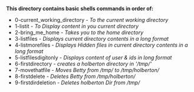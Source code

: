 **This directory contains basic shells commands in order of:**  
* 0-current_working_directory - _To the current working directory_
* 1-listit - _To Display content in you current directory_
* 2-bring_me_home - _Takes you to the home directory_
* 3-listfiles - _Displays current directory contents in a long format_
* 4-listmorefiles - _Displays Hidden files in current directory contents in a long format_
* 5-listfilesdigitonly - _Displays content of user & ids in long format_
* 6-firstdirectory - _creates a holberton directory in '/tmp/'_
* 7-movethatfile - _Moves Betty from /tmp/ to /tmp/holberton/_
* 8-firstdelete - _Deletes Betty from /tmp/holberton/_
* 9-firstdirdeletion - _Deletes holberton Dir from /tmp/_